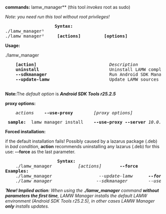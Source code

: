 

**commands:**
	lamw_manager** (this tool *invokes* root as sudo) 

*Note: you need run this tool without root privileges!*


<p>
<pre>					<Strong>Syntax:</Strong>
./lamw_manager¹
./lamw_manager² 	<strong>[actions]</strong>         <strong>[options]</strong>  
</pre>
</p>


**Usage:**

<p>
./lamw_manager                                         
	<pre>
	<strong>[action]</strong>                            <em>Description</em>
	<strong>uninstall</strong>                           Uninstall LAMW completely and erase all settings.
	<strong>--sdkmanager</strong>                        Run Android SDK Manager 
	<strong>--update-lamw</strong>                       Update LAMW sources and rebuild Lazarus IDE
	</pre>
	<strong>Note:</strong>The <em>default option</em> is <strong><em>Android SDK Tools r25.2.5</em></strong>
</p>

**proxy options:**
<p>
	<pre>
	<em>actions</em>    <strong>--use-proxy</strong> 		<em>[proxy options]</em>
</pre>
</p>

<pre> <strong>sample:</strong>	lamw_manager install	<strong>--use-proxy	--server</strong> <em>10.0.16.1</em>	<strong>--port</strong>	<em>3128</em> </pre>

**Forced installation:**

<p>
	if the default installation fails!
	Possibly caused by a lazarus package (.deb) in <em>bad condition</em>, <strong>action</strong> recommends uninstalling any lazarus 
	(.deb) for this use: <strong>--force</strong> as the last parameter.
</p>

<p>
	<pre>
					<strong>Syntax:</strong>
	./lamw_manager 			<em>[actions]</em>       <strong>--force</strong>
<strong>Examples:</strong>					 
	./lamw_manager                  <em>--update-lamw      <strong>--force</strong>
	./lamw_manager                 <em>--sdkmanager</em>        <em>--use-proxy --server 10.0.16.1 --port 3128</em> <strong>--force</strong>
</pre>
</p>

¹<strong>New!
Implied action</strong>:
<em>When using the <strong>./lamw_manager</strong> command <strong>without parameters the first time</strong>, LAMW Manager installs the default LAMW environment (Android SDK Tools r25.2.5), in other cases LAMW Manager <strong>only</strong> installs updates.</em>